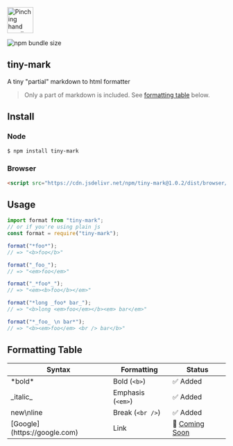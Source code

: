 <img src="https://i.imgur.com/sbGx1vY.png" width="60px" alt="Pinching hand emoji" />

![npm bundle size](https://img.shields.io/bundlephobia/min/tiny-mark?label=size)

## tiny-mark

A tiny "partial" markdown to html formatter

> Only a part of markdown is included. See [formatting table](#Formatting-Table) below.

## Install

### Node

```bash
$ npm install tiny-mark
```

### Browser

```html
<script src="https://cdn.jsdelivr.net/npm/tiny-mark@1.0.2/dist/browser/tinymark.min.js"></script>
```

## Usage

```ts
import format from "tiny-mark";
// or if you're using plain js
const format = require("tiny-mark");

format("*foo*");
// => "<b>foo</b>"

format("_foo_");
// => "<em>foo</em>"

format("_*foo*_");
// => "<em><b>foo</b></em>"

format("*long _foo* bar_");
// => "<b>long <em>foo</em></b><em> bar</em>"

format("*_foo_ \n bar*");
// => "<b><em>foo</em> <br /> bar</b>"
```

## Formatting Table

| Syntax                                        | Formatting        | Status                           |
| --------------------------------------------- | ----------------- | -------------------------------- |
| \*bold\*                                      | Bold (`<b>`)      | ✅ Added                         |
| \_italic\_                                    | Emphasis (`<em>`) | ✅ Added                         |
| new\nline                                     | Break (`<br />`)  | ✅ Added                         |
| \[Google\]\(https://<span>google</span>.com\) | Link              | 👀 [Coming Soon](../../issues/1) |
